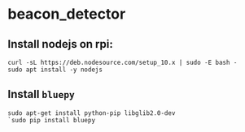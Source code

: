 # beacon_detector

## Install nodejs on rpi:

```
curl -sL https://deb.nodesource.com/setup_10.x | sudo -E bash -
sudo apt install -y nodejs
```

## Install `bluepy`

```
sudo apt-get install python-pip libglib2.0-dev
`sudo pip install bluepy
```